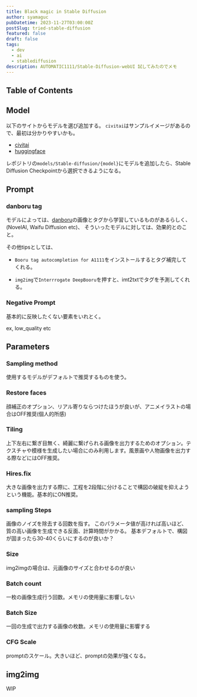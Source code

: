 ```yaml
---
title: Black magic in Stable Diffusion
author: syamaguc
pubDatetime: 2023-11-27T03:00:00Z
postSlug: tried-stable-diffusion
featured: false
draft: false
tags:
  - dev
  - ai
  - stablediffusion
description: AUTOMATIC1111/Stable-Diffusion-webUI 試してみたのでメモ
---
```


## Table of Contents

## Model

以下のサイトからモデルを選び追加する。
`civitai`はサンプルイメージがあるので、最初は分かりやすいかも。

- [civitai](https://civitai.com/)
- [huggingface](https://huggingface.co/)

レポジトリの`models/Stable-diffusion/{model}`にモデルを追加したら、Stable Diffusion Checkpointから選択できるようになる。

## Prompt

### danboru tag

モデルによっては、[danboru](https://danbooru.donmai.us/)の画像とタグから学習しているものがあるらしく、(NovelAI, Waifu Diffusion etc)、
そういったモデルに対しては、効果的とのこと。

その他tipsとしては、

- `Booru tag autocompletion for A1111`をインストールするとタグ補完してくれる。

- `img2img`で`Interrrogate DeepBooru`を押すと、imt2txtでタグを予測してくれる。

### Negative Prompt

基本的に反映したくない要素をいれとく。

ex, low_quality etc

## Parameters

### Sampling method

使用するモデルがデフォルトで推奨するものを使う。

### Restore faces

顔補正のオプション、リアル寄りならつけたほうが良いが、アニメイラストの場合はOFF推奨(個人的所感)

### Tiling

上下左右に繋ぎ目無く、綺麗に繋げられる画像を出力するためのオプション。テクスチャや模様を生成したい場合にのみ利用します。風景画や人物画像を出力する際などにはOFF推奨。

### Hires.fix

大きな画像を出力する際に、工程を2段階に分けることで構図の破綻を抑えようという機能。基本的にON推奨。

### sampling Steps

画像のノイズを除去する回数を指す。
このパラメータ値が高ければ高いほど、質の高い画像を生成できる反面、計算時間がかかる。
基本デフォルトで、構図が固まったら30-40くらいにするのが良いか？

### Size

img2imgの場合は、元画像のサイズと合わせるのが良い

### Batch count

一枚の画像生成行う回数。メモリの使用量に影響しない

### Batch Size

一回の生成で出力する画像の枚数。メモリの使用量に影響する

### CFG Scale

promptのスケール。大きいほど、promptの効果が強くなる。

## img2img

WIP
